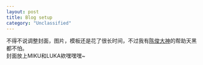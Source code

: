 ```yaml
---
layout: post
title: Blog setup
category: "Unclassified"
---
```


不得不说调整封面，图片，模板还是花了很长时间，不过我有<a href="https://just-cj.github.io">陈俊大神</a>的帮助天黑都不怕。  
封面放上MIKU和LUKA欸嘿嘿嘿~ 